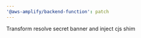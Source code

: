 ```yaml
---
'@aws-amplify/backend-function': patch
---
```


Transform resolve secret banner and inject cjs shim
